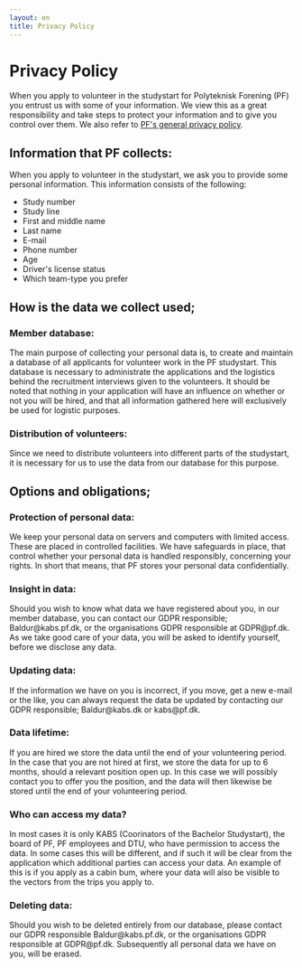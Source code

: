 ```yaml
---
layout: en
title: Privacy Policy
---
```


<h1>Privacy Policy</h1>

<p> When you apply to volunteer in the studystart for Polyteknisk Forening (PF) you entrust us with some of your information. We view this as a great responsibility and take steps to protect your information and to give you control over them. We also refer to <a href="https://www.pf.dk/en/about-pf/privacy-policy">PF's general privacy policy</a>. </p>

<h2>Information that PF collects: </h2>
<p> When you apply to volunteer in the studystart, we ask you to provide some personal information. This information consists of the following: </p>

<ul>
    <li>Study number</li>
    <li>Study line</li>
    <li>First and middle name</li>
    <li>Last name</li>
    <li>E-mail</li>
    <li>Phone number</li>
    <li>Age</li>
    <li>Driver's license status</li>
    <li>Which team-type you prefer</li>
</ul>

<!--    # This information is no longer collected since you no longer are reqiared to be a PF member to become a vektor. 

<h3>Vector: </h3>
<p> Additionally, being a vector requires you to be a member of PF. In the context of creating your PF membership, we will ask you for some additional information: </p>

<ul>
    <li>Gender</li>
    <li>Birthday</li>
    <li>Expected graduation year/month</li>
    <li>Year of enrollment</li>
    <li>Summer / Winter start</li>
</ul>
-->

<h2>How is the data we collect used; </h2>
<h3>Member database: </h3>
<p> The main purpose of collecting your personal data is, to create and maintain a database of all applicants for volunteer work in the PF studystart.
This database is necessary to administrate the applications and the logistics behind the recruitment interviews given to the volunteers. It should be noted that nothing in your application will have an influence on whether or not you will be hired, 
and that all information gathered here will exclusively be used for logistic purposes. </p>

<h3>Distribution of volunteers: </h3>
<p> Since we need to distribute volunteers into different parts of the studystart, it is necessary for us to use the data from our database for this purpose. </p>

<h2>Options and obligations; </h2>

<h3>Protection of personal data: </h3>
<p> We keep your personal data on servers and computers with limited access. These are placed in controlled facilities. We have safeguards in place, that control whether your personal data is handled responsibly, concerning your rights.
In short that means, that PF stores your personal data confidentially. </p>

<h3>Insight in data: </h3>
<p> Should you wish to know what data we have registered about you, in our member database, you can contact our GDPR responsible; Baldur@kabs.pf.dk, or the organisations GDPR responsible at GDPR@pf.dk. As we take good care of your data, you will be asked to identify yourself, before we disclose any data. </p>

<h3>Updating data: </h3>
<p> If the information we have on you is incorrect, if you move, get a new e-mail or the like, you can always request the data be updated by contacting our GDPR responsible; Baldur@kabs.dk or kabs@pf.dk. </p>

<h3>Data lifetime: </h3>
<p> If you are hired we store the data until the end of your volunteering period. In the case that you are not hired at first, we store the data for up to 6 months, should a relevant position open up.
In this case we will possibly contact you to offer you the position, and the data will then likewise be stored until the end of your volunteering period. </p>

<h3>Who can access my data? </h3>
<p> In most cases it is only KABS (Coorinators of the Bachelor Studystart), the board of PF, PF employees and DTU, who have permission to access the data. In some cases this will be different, and if such it will be clear from the application which additional parties can access your data. An example of this is if you apply as a cabin bum, where your data will also be visible to the vectors from the trips you apply to. </p>

<h3>Deleting data: </h3>
<p> Should you wish to be deleted entirely from our database, please contact our GDPR responsible Baldur@kabs.pf.dk, or the organisations GDPR responsible at GDPR@pf.dk. Subsequently all personal data we have on you, will be erased. </p>
